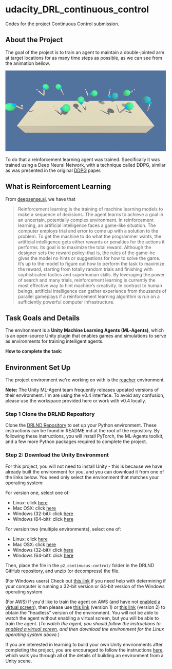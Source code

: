 # udacity_DRL_continuous_control
Codes for the project Continuous Control submission.

## About the Project

The goal of the project is to train an agent to maintain a double-jointed arm at target locations for as many time steps as possible, as we can see from the animation bellow.

![Double-jointed arm moving at target locations.](reacher.gif)

To do that a reinforcement learning agent was trained. Specifically it was trained using a Deep Neural Network, with a technique called DDPG, similar as was presented in the original [DDPG](https://arxiv.org/pdf/1509.02971v6) paper.

## What is Reinforcement Learning

From [deepsense.ai](https://deepsense.ai/what-is-reinforcement-learning-the-complete-guide/), we have that 

> Reinforcement learning is the training of machine learning models to make a sequence of decisions. The agent learns to achieve a goal in an uncertain, potentially complex environment. In reinforcement learning, an artificial intelligence faces a game-like situation. The computer employs trial and error to come up with a solution to the problem. To get the machine to do what the programmer wants, the artificial intelligence gets either rewards or penalties for the actions it performs. Its goal is to maximize the total reward.
Although the designer sets the reward policy–that is, the rules of the game–he gives the model no hints or suggestions for how to solve the game. It’s up to the model to figure out how to perform the task to maximize the reward, starting from totally random trials and finishing with sophisticated tactics and superhuman skills. By leveraging the power of search and many trials, reinforcement learning is currently the most effective way to hint machine’s creativity. In contrast to human beings, artificial intelligence can gather experience from thousands of parallel gameplays if a reinforcement learning algorithm is run on a sufficiently powerful computer infrastructure.

## Task Goals and Details

The environment is a **Unity Machine Learning Agents (ML-Agents)**, which is an open-source Unity plugin that enables games and simulations to serve as environments for training intelligent agents.


**How to complete the task**:

## Environment Set Up

The project environment we're working on with is the [reacher](https://github.com/Unity-Technologies/ml-agents/blob/master/docs/Learning-Environment-Examples.md#reacher) environment. 

**Note:** The Unity ML-Agent team frequently releases updated versions of their environment. I'm are using the v0.4 interface. To avoid any confusion, please use the workspace provided here or work with v0.4 locally.

### Step 1 Clone the DRLND Repository

Clone the [DRLND Repository](https://github.com/udacity/deep-reinforcement-learning#dependencies) to set up your Python environment. These instructions can be found in README.md at the root of the repository. By following these instructions, you will install PyTorch, the ML-Agents toolkit, and a few more Python packages required to complete the project.

### Step 2: Download the Unity Environment

For this project, you will not need to install Unity - this is because we have already built the environment for you, and you can download it from one of the links below. You need only select the environment that matches your operating system:

For version one, select one of:

- Linux: click [here](https://s3-us-west-1.amazonaws.com/udacity-drlnd/P2/Reacher/one_agent/Reacher_Linux.zip)
- Mac OSX: click [here](https://s3-us-west-1.amazonaws.com/udacity-drlnd/P2/Reacher/one_agent/Reacher.app.zip)
- Windows (32-bit): click [here](https://s3-us-west-1.amazonaws.com/udacity-drlnd/P2/Reacher/one_agent/Reacher_Windows_x86.zip)
- Windows (64-bit): click [here](https://s3-us-west-1.amazonaws.com/udacity-drlnd/P2/Reacher/one_agent/Reacher_Windows_x86_64.zip)

For version two (multiple environments), select one of:

- Linux: click [here](https://s3-us-west-1.amazonaws.com/udacity-drlnd/P2/Reacher/Reacher_Linux.zip)
- Mac OSX: click [here](https://s3-us-west-1.amazonaws.com/udacity-drlnd/P2/Reacher/one_agent/Reacher.app.zip)
- Windows (32-bit): click [here](https://s3-us-west-1.amazonaws.com/udacity-drlnd/P2/Reacher/Reacher_Windows_x86.zip)
- Windows (64-bit): click [here](https://s3-us-west-1.amazonaws.com/udacity-drlnd/P2/Reacher/Reacher_Windows_x86_64.zip)


Then, place the file in the `p2_continuous-control/` folder in the DRLND GitHub repository, and unzip (or decompress) the file.

(For Windows users) Check out [this link](https://support.microsoft.com/en-us/help/827218/how-to-determine-whether-a-computer-is-running-a-32-bit-version-or-64) if you need help with determining if your computer is running a 32-bit version or 64-bit version of the Windows operating system.

(For AWS) If you'd like to train the agent on AWS (and have not [enabled a virtual screen](https://github.com/Unity-Technologies/ml-agents/blob/master/docs/Training-on-Amazon-Web-Service.md)), then please use [this link](https://s3-us-west-1.amazonaws.com/udacity-drlnd/P2/Reacher/one_agent/Reacher_Linux_NoVis.zip) (version 1) or [this link](https://s3-us-west-1.amazonaws.com/udacity-drlnd/P2/Reacher/Reacher_Linux_NoVis.zip) (version 2) to obtain the "headless" version of the environment. You will not be able to watch the agent without enabling a virtual screen, but you will be able to train the agent. (*To watch the agent, you should follow the instructions to [enabled a virtual screen](https://github.com/Unity-Technologies/ml-agents/blob/master/docs/Training-on-Amazon-Web-Service.md), and then download the environment for the Linux operating system above.*)

If you are interested in learning to build your own Unity environments after completing the project, you are encouraged to follow the instructions [here](https://github.com/Unity-Technologies/ml-agents/blob/master/docs/Getting-Started-with-Balance-Ball.md), which walk you through all of the details of building an environment from a Unity scene. 
